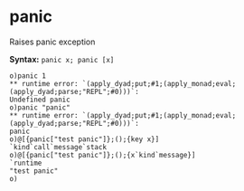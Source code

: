 # panic

Raises panic exception

**Syntax:** ```panic x; panic [x]```

```o
o)panic 1
** runtime error: `(apply_dyad;put;#1;(apply_monad;eval;(apply_dyad;parse;"REPL";#0)))`:
Undefined panic
o)panic "panic"
** runtime error: `(apply_dyad;put;#1;(apply_monad;eval;(apply_dyad;parse;"REPL";#0)))`:
panic
o)@[{panic["test panic"]};();{key x}]
`kind`call`message`stack
o)@[{panic["test panic"]};();{x`kind`message}]
`runtime
"test panic"
o)
```
